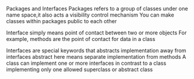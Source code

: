 Packages and Interfaces
Packages refers to a group of classes under one name space,it also acts a 
visibility control mechanism
You can make classes within packages public to each other

Interface simply means point of contact between two or more objects
For example, methods are the point of contact for data in a class

Interfaces are special keywords that abstracts implementation away from interfaces
abstract here means separate implementation from methods
A class can implement one or more interfaces in contrast to a class implementing 
only one allowed superclass or abstract class
